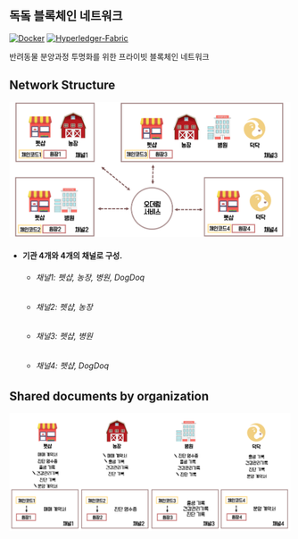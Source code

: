 ## 독돜 블록체인 네트워크

[![Docker](https://img.shields.io/badge/Docker-18.09.3-blue.svg)](https://www.docker.com/)
[![Hyperledger-Fabric](https://img.shields.io/badge/Hyperledger--Fabric-1.4.0-green.svg)](https://www.hyperledger.org/projects/fabric)


반려동물 분양과정 투명화를 위한 프라이빗 블록체인 네트워크

 Network Structure
 -----------------
![NetworkImage](./images/dogdoq-network-image.png)

* #### 기관 4개와 4개의 채널로 구성.
  * ###### 채널1: 펫샵, 농장, 병원, DogDoq
  * ###### 채널2: 펫샵, 농장
  * ###### 채널3: 펫샵, 병원
  * ###### 채널4: 펫샵, DogDoq

 Shared documents by organization
 --------------------------------
![NetworkImage2](./images/dogdoq-network-image2.png)
